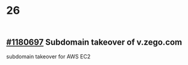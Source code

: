 # 26

[\
\#1180697](https://hackerone.com/reports/1180697) Subdomain takeover of v.zego.com
----------------------------------------------------------------------------------

subdomain takeover for AWS EC2
